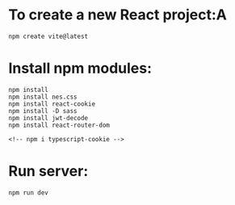# To create a new React project:A

    npm create vite@latest

# Install npm modules:
    npm install
    npm install nes.css
    npm install react-cookie
    npm install -D sass
    npm install jwt-decode
    npm install react-router-dom

    <!-- npm i typescript-cookie -->

# Run server:

    npm run dev
